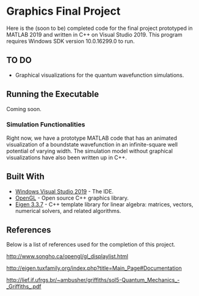 # Graphics Final Project

Here is the (soon to be) completed code for the final project prototyped in MATLAB 2019 and written in C++ on Visual Studio 2019. 
This program requires Windows SDK version 10.0.16299.0 to run. 

## TO DO

* Graphical visualizations for the quantum wavefunction simulations.

## Running the Executable

Coming soon.

### Simulation Functionalities

Right now, we have a prototype MATLAB code that has an animated visualization of a boundstate wavefunction in an infinite-square well
potential of varying width. The simulation model without graphical visualizations have also been written up in C++. 

## Built With

* [Windows Visual Studio 2019](https://visualstudio.microsoft.com/) - The IDE.
* [OpenGL](https://www.opengl.org/) - Open source C++ graphics library.
* [Eigen 3.3.7](http://eigen.tuxfamily.org/index.php?title=Main_Page) - C++ template library for linear algebra: matrices, vectors, numerical solvers, and related algorithms.

## References

Below is a list of references used for the completion of this project. 

http://www.songho.ca/opengl/gl_displaylist.html

http://eigen.tuxfamily.org/index.php?title=Main_Page#Documentation

http://lief.if.ufrgs.br/~ambusher/griffiths/sol5-Quantum_Mechanics_-_Griffiths_.pdf




